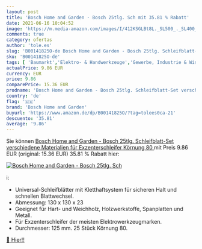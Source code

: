 ```yaml
---
layout: post
title: 'Bosch Home and Garden - Bosch 25tlg. Sch mit 35.81 % Rabatt'
date: 2021-06-16 10:04:52
image: 'https://m.media-amazon.com/images/I/412KSGLBt8L._SL500_._SL400_.jpg'
comments: true
category: ofertas
author: 'tole.es'
slug: 'B00141825O-de Bosch Home and Garden - Bosch 25tlg. Schleifblatt-Set...'
sku: 'B00141825O-de'
tags: [ 'Baumarkt','Elektro- & Handwerkzeuge','Gewerbe, Industrie & Wissenschaft','Industrielle Schleifmittel & Veredlungsprodukte','Scheiben','Schleif-, Schrupp- & Trennmaterial','Schleifblätter','Schleifgeräte-Zubehör','Schleifscheiben - Sets','Zubehör für Elektrowerkzeuge','bosch home and garden', ]
actualPrice: 9.86 EUR
currency: EUR
price: 9.86
comparePrice: 15.36 EUR
prodname: 'Bosch Home and Garden - Bosch 25tlg. Schleifblatt-Set verschiedene Materialien für Exzenterschleifer  Körnung 80 '
country: 'de'
flag: '🇩🇪'
brand: 'Bosch Home and Garden'
buyurl: 'https://www.amazon.de/dp/B00141825O/?tag=tolees0ca-21'
descuento: '35.81'
average: '9.86'
---
```


Sie können [Bosch Home and Garden - Bosch 25tlg. Schleifblatt-Set verschiedene Materialien für Exzenterschleifer  Körnung 80 ](https://www.amazon.de/dp/B00141825O/?tag=tolees0ca-21) mit Preis 9.86 EUR (original: 15.36 EUR) 35.81 % Rabatt hier:

[![Bosch Home and Garden - Bosch 25tlg. Sch](https://m.media-amazon.com/images/I/412KSGLBt8L._SL500_._SL400_.jpg)](https://www.amazon.de/dp/B00141825O/?tag=tolees0ca-21)

ℹ️:

- Universal-Schleifblätter mit Kletthaftsystem für sicheren Halt und schnellen Blattwechsel.
- Abmessung: 130 x 130 x 23
- Geeignet für Hart- und Weichholz, Holzwerkstoffe, Spanplatten und Metall.
- Für Exzenterschleifer der meisten Elektrowerkzeugmarken.
- Durchmesser: 125 mm. 25 Stück Körnung 80.

[🛒 Hier!!](https://www.amazon.de/dp/B00141825O/?tag=tolees0ca-21)

